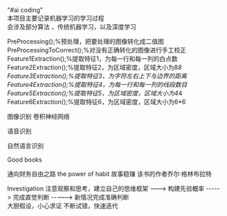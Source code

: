 "#ai coding"   
本项目主要记录机器学习的学习过程  
会涉及部分算法 ，传统机器学习，以及深度学习  

PreProcessing();%预处理，把要处理的图像转化成二值图  
PreProcessingToCorrect();%对没有正确转化的图像进行手工校正  
Feature1Extraction();%提取特征1，为每一行和每一列的白点数  
Feature2Extraction();%提取特征2，为区域密度，区域大小为8*8  
Feature3Extraction();%提取特征3，为字符左右上下与边界的距离  
Feature4Extraction();%提取特征4，为每一行和每一列的线段数目  
Feature5Extraction();%提取特征5，为区域密度，区域大小为4*4  
Feature6Extraction();%提取特征6，为区域密度，区域大小为6*6  


图像识别  卷积神经网络  

语音识别 

自然语言识别 


Good books

通向财务自由之路 
the power of habit 
故事稳赚 该书的作者乔尔·格林布拉特 


Investigation
注意观察和思考，建立自己的思维框架   ---> 构建先验概率   -----> 完成直觉判断 -----> 新情况完成准确判断  
大胆假设，小心求证 不断试错，快速迭代









